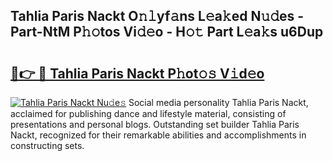 ## Tahlia Paris Nackt O𝚗𝚕yf𝚊ns L𝚎a𝚔ed N𝚞𝚍es - Part-NtM P𝚑𝚘tos Vi𝚍𝚎o - H𝚘𝚝 Part L𝚎a𝚔s u6Dup

# <h2><a href="http://kf1n55l.oniu.top/?m=Tahlia+Paris+Nackt">🔗👉 🔴 Tahlia Paris Nackt P𝚑ot𝚘𝚜 V𝚒d𝚎o</a></h2>

[![Tahlia Paris Nackt Nu𝚍e𝚜](https://i.imgur.com/0qMVB7G.gif)](http://kf1n55l.oniu.top/?m=Tahlia+Paris+Nackt)
Social media personality Tahlia Paris Nackt, acclaimed for publishing dance and lifestyle material, consisting of presentations and personal blogs. Outstanding set builder Tahlia Paris Nackt, recognized for their remarkable abilities and accomplishments in constructing sets.  
